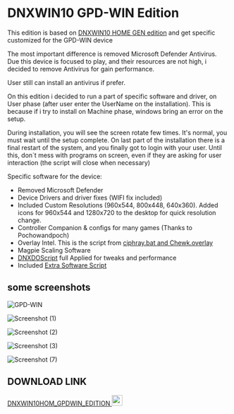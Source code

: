 # DNXWIN10 GPD-WIN Edition

This edition is based on [DNXWIN10 HOME GEN edition](https://github.com/Deen0X/DNXWIN/tree/main/BASE_GEN_EDITION) and get specific customized for the GPD-WIN device

The most important difference is removed Microsoft Defender Antivirus. Due this device is focused to play, and their resources are not high, i decided to remove Antivirus for gain performance.

User still can install an antivirus if prefer.

On this edition i decided to run a part of specific software and driver, on User phase (after user enter the UserName on the installation). This is because if i try to install on Machine phase, windows bring an error on the setup.

During installation, you will see the screen rotate few times. It's normal, you must wait until the setup complete. On last part of the installation there is a final restart of the system, and you finally got to login with your user. Until this, don´t mess with programs on screen, even if they are asking for user interaction (the script will close when necessary)

Specific software for the device:

- Removed Microsoft Defender
- Device Drivers and driver fixes (WIFI fix included)
- Included Custom Resolutions (960x544, 800x448, 640x360). Added icons for 960x544 and 1280x720 to the desktop for quick resolution change.
- Controller Companion & configs for many games (Thanks to Pochowandpoch)
- Overlay Intel. This is the script from [ciphray.bat and Chewk.overlay](https://discord.com/channels/243411108940087297/826965330965430272/832688561277894686)
- Magpie Scaling Software
- [DNXDOScript](https://github.com/Deen0X/DNXDOScript) full Applied for tweaks and performance
- Included [Extra Software Script](https://github.com/Deen0X/DNXExtraSoftware)

## some screenshots

![GPD-WIN](https://github.com/Deen0X/DNXWIN/assets/3720302/cb88d484-dca9-459b-9d98-4c3cba112764)

![Screenshot (1)](https://github.com/Deen0X/DNXWIN/assets/3720302/547ae2cd-daa8-4837-b412-4969cac92e63)

![Screenshot (2)](https://github.com/Deen0X/DNXWIN/assets/3720302/af103a0f-a667-4dca-8fca-18bd0895c9a6)

![Screenshot (3)](https://github.com/Deen0X/DNXWIN/assets/3720302/6a2bcfd0-1085-49d5-be44-5dec4e169860)

![Screenshot (7)](https://github.com/Deen0X/DNXWIN/assets/3720302/ec18f449-ce5e-44e4-9a1d-2df5ed41d732)




## DOWNLOAD LINK

[DNXWIN10HOM_GPDWIN_EDITION <img src="https://github.com/Deen0X/DNXWIN/assets/3720302/83d20043-648a-474f-800b-bf1d0be06424" width="24">](https://t.me/PCMasterRacePortable/665099/700033)
